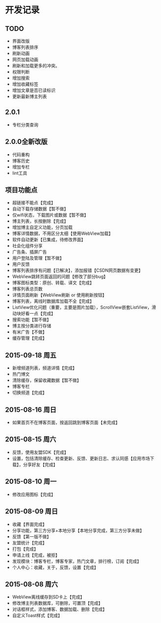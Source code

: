 # 开发记录

## TODO
- 界面改版
- 博客列表排序
- 刷新动画
- 网页加载动画
- 刷新和加载更多的冲突。
- 权限判断
- 增加搜索
- 增加收藏标签
- 增加文章是否已读标识
- 更新最新博主列表

## 2.0.1
- 专栏分类查询

## 2.0.0全新改版
- 代码重构
- 博客历史
- 增加专栏
- lint工具

## 项目功能点
- 超链接不能点【完成】
- 自动下载存储数据【暂不做】
- 仅wifi状态，下载图片或数据【暂不做】
- 博主列表，长按删除【完成】
- 增加博主自定义功能，分页加载
- 博客详情数据，不用区分太细【使用WebView加载】
- 软件自动更新【已集成，待修改界面】
- 社会化组件分享
- 广告条、插屏广告
- 用户登陆及管理【暂不做】
- 用户反馈
- 博客列表排序有问题【已解决】，添加报错【CSDN网页数据有变更】
- WebView跳转页面返回的问题【修改了部分bug】
- 博客图标类型：原创、转载、译文【完成】
- 博客列表总页数
- 详情页面刷新【WebView刷新 or 使用刷新按钮】
- 博客列表，离线时数据库加载不全【完成】
- ListView优化问题（重要，主要是图片加载），ScrollView嵌套ListView，滑动块好看一点【完成】
- 搜索功能【暂不做】
- 博主按分类进行存储
- 有米广告【不做】
- 缓存管理【完成】

## 2015-09-18 周五
- 新增频道列表，频道详情【完成】
- 热门博文
- 清除缓存，保留收藏数据【暂不做】
- 博客专栏
- 切换频道【完成】

## 2015-08-16 周日
- 如果首页不在博客页面，按返回跳到博客页面【未完成】

## 2015-08-15 周六
- 反馈，使用友盟SDK【完成】
- 设置，包括清除缓存、检查更新、反馈、更新日志、求认同感【应用市场下载】，分享好友【完成】

## 2015-08-10 周一
- 修改应用图标【完成】

## 2015-08-09 周日
- 收藏【界面完成】
- 分享功能，第三方分享+本地分享【本地分享完成，第三方分享未做】
- 反馈【第一版不做】
- 友盟统计【完成】
- 打包【完成】
- 申请上线【完成，被拒】
- 发现模块：博客专栏，博客专家，热门文章，排行榜，订阅【完成】
- 个人中心：收藏，关于，反馈，设置【完成】

## 2015-08-08 周六
- WebView离线缓存到SD卡上【完成】
- 修改博主列表数据库，可删除，可置顶【完成】
- 对话框样式，添加博客、数据加载、删除【完成】
- 自定义Toast样式【完成】